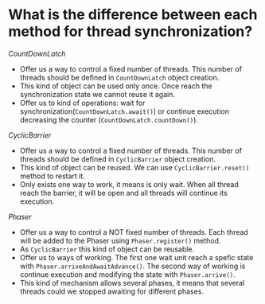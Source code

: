 # What is the difference between each method for thread synchronization?

*CountDownLatch*
* Offer us a way to control a fixed number of threads. This number of threads should be defined in `CountDownLatch` object creation.
* This kind of object can be used only once. Once reach the synchronization state we cannot reuse it again.
* Offer us to kind of operations: wait for synchronization(`CountDownLatch.await()`) or continue execution decreasing the counter (`CountDownLatch.countDown()`).


*CyclicBarrier*
* Offer us a way to control a fixed number of threads. This number of threads should be defined in `CyclicBarrier` object creation.
* This kind of object can be reused. We can use `CyclicBarrier.reset()` method to restart it.
* Only exists one way to work, it means is only wait. When all thread reach the barrier, it will be open and all threads will continue its execution. 

*Phaser*
* Offer us a way to control a NOT fixed number of threads. Each thread will be added to the Phaser using `Phaser.register()` method.
* As `CyclicBarrier` this kind of object can be reusable.
* Offer us to ways of working. The first one wait unit reach a spefic state with `Phaser.arriveAndAwaitAdvance()`. The second way of working is continue execution and modifying the state with `Phaser.arrive()`.
* This kind of mechanism allows several phases, it means that several threads could we stopped awaiting for different phases.

